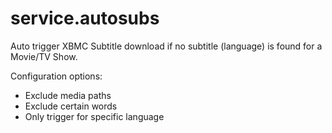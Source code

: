 service.autosubs
===============

Auto trigger XBMC Subtitle download if no subtitle (language) is found for a Movie/TV Show.<br>

Configuration options:
- Exclude media paths
- Exclude certain words
- Only trigger for specific language

